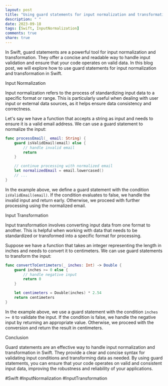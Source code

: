 ```yaml
---
layout: post
title: "Using guard statements for input normalization and transformation in Swift"
description: " "
date: 2023-09-18
tags: [Swift, InputNormalization]
comments: true
share: true
---
```


In Swift, guard statements are a powerful tool for input normalization and transformation. They offer a concise and readable way to handle input validation and ensure that your code operates on valid data. In this blog post, we will explore how to use guard statements for input normalization and transformation in Swift.

Input Normalization

Input normalization refers to the process of standardizing input data to a specific format or range. This is particularly useful when dealing with user input or external data sources, as it helps ensure data consistency and correctness.

Let's say we have a function that accepts a string as input and needs to ensure it is a valid email address. We can use a guard statement to normalize the input:

```swift
func processEmail(_ email: String) {
    guard isValidEmail(email) else {
        // handle invalid email
        return
    }

    // continue processing with normalized email
    let normalizedEmail = email.lowercased()
    // ...
}
```

In the example above, we define a guard statement with the condition `isValidEmail(email)`. If the condition evaluates to false, we handle the invalid input and return early. Otherwise, we proceed with further processing using the normalized email.

Input Transformation

Input transformation involves converting input data from one format to another. This is helpful when working with data that needs to be standardized or transformed into a specific format for processing.

Suppose we have a function that takes an integer representing the length in inches and needs to convert it to centimeters. We can use guard statements to transform the input:

```swift
func convertToCentimeters(_ inches: Int) -> Double {
    guard inches >= 0 else {
        // handle negative input
        return 0
    }

    let centimeters = Double(inches) * 2.54
    return centimeters
}
```

In the example above, we use a guard statement with the condition `inches >= 0` to validate the input. If the condition is false, we handle the negative input by returning an appropriate value. Otherwise, we proceed with the conversion and return the result in centimeters.

Conclusion

Guard statements are an effective way to handle input normalization and transformation in Swift. They provide a clear and concise syntax for validating input conditions and transforming data as needed. By using guard statements, you can ensure that your code operates on valid and consistent input data, improving the robustness and reliability of your applications.

#Swift #InputNormalization #InputTransformation